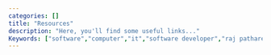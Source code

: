 ```yaml
---
categories: []
title: "Resources"
description: "Here, you'll find some useful links..."
Keywords: ["software","computer","it","software developer","raj pathare","rajpathare","student","internship","job","technology", "india","jio"]
---
```

